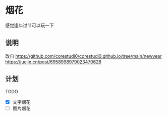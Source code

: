# 烟花

感觉逢年过节可以玩一下

## 说明
改自
https://github.com/corestudi0/corestudi0.github.io/tree/main/newyear
https://juejin.cn/post/6958998979023470628
## 计划

TODO

- [x] 文字烟花
- [ ] 图片烟花
